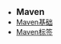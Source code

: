 - <font style="font-weight:bold;font-size:17px;">Maven</font>
- [Maven基础](常用工具/项目构建工具/Maven/Maven基础)
- [Maven标签](常用工具/项目构建工具/Maven/Maven标签)